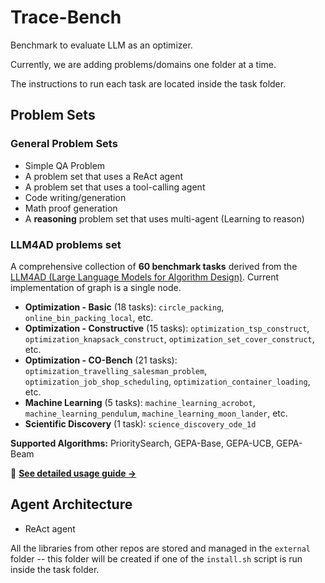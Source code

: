 # Trace-Bench
Benchmark to evaluate LLM as an optimizer.

Currently, we are adding problems/domains one folder at a time. 

The instructions to run each task are located inside the task folder.

## Problem Sets

### General Problem Sets
- Simple QA Problem
- A problem set that uses a ReAct agent
- A problem set that uses a tool-calling agent
- Code writing/generation
- Math proof generation
- A **reasoning** problem set that uses multi-agent (Learning to reason)

### LLM4AD problems set
A comprehensive collection of **60 benchmark tasks** derived from the [LLM4AD (Large Language Models for Algorithm Design)](https://github.com/Optima-CityU/LLM4AD).
Current implementation of graph is a single node.

- **Optimization - Basic** (18 tasks): `circle_packing`, `online_bin_packing_local`, etc.
- **Optimization - Constructive** (15 tasks): `optimization_tsp_construct`, `optimization_knapsack_construct`, `optimization_set_cover_construct`, etc.
- **Optimization - CO-Bench** (21 tasks): `optimization_travelling_salesman_problem`, `optimization_job_shop_scheduling`, `optimization_container_loading`, etc.
- **Machine Learning** (5 tasks): `machine_learning_acrobot`, `machine_learning_pendulum`, `machine_learning_moon_lander`, etc.
- **Scientific Discovery** (1 task): `science_discovery_ode_1d`

**Supported Algorithms:** PrioritySearch, GEPA-Base, GEPA-UCB, GEPA-Beam

📖 **[See detailed usage guide →](LM4AD/readme.md)**

## Agent Architecture
- ReAct agent

All the libraries from other repos are stored and managed in the `external` folder -- this folder will be created if one of the `install.sh` script is run inside the task folder.